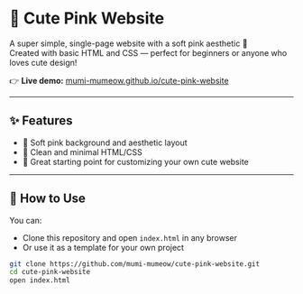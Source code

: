 # 🎀 Cute Pink Website

A super simple, single-page website with a soft pink aesthetic 💖  
Created with basic HTML and CSS — perfect for beginners or anyone who loves cute design!

👉 **Live demo:** [mumi-mumeow.github.io/cute-pink-website](https://mumi-mumeow.github.io/cute-pink-website/)



---

## ✨ Features

- 🌸 Soft pink background and aesthetic layout
- 🧼 Clean and minimal HTML/CSS
- 🌱 Great starting point for customizing your own cute website

---

## 🚀 How to Use

You can:
- Clone this repository and open `index.html` in any browser
- Or use it as a template for your own project

```bash
git clone https://github.com/mumi-mumeow/cute-pink-website.git
cd cute-pink-website
open index.html
